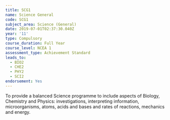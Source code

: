 ```yaml
---
title: SCG1
name: Science General
code: SCG1
subject_area: Science (General)
date: 2019-07-01T02:37:30.040Z
year: '11'
type: Compulsory
course_duration: Full Year
course_level: NCEA 1
assessment_type: Achievement Standard
leads_to:
  - BIO2
  - CHE2
  - PHY2
  - SCI2
endorsement: Yes
---
```

To provide a balanced Science programme to include aspects of Biology, Chemistry and Physics: investigations, interpreting information, microorganisms, atoms, acids and bases and rates of reactions, mechanics and energy.
